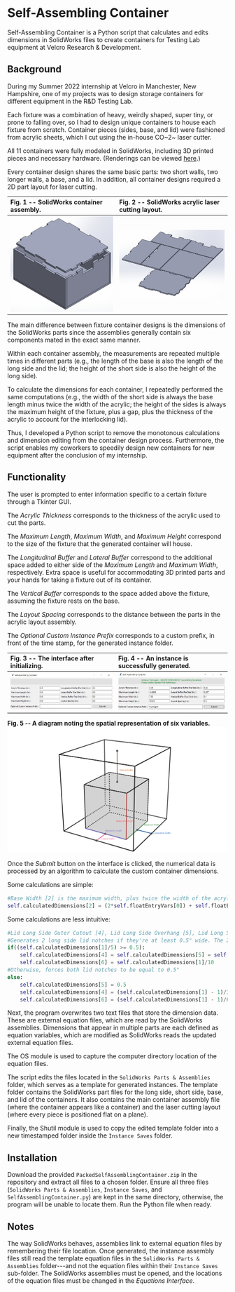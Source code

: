 # Self-Assembling Container
Self-Assembling Container is a Python script that calculates and edits dimensions in SolidWorks files to create containers for Testing Lab equipment at Velcro Research & Development.

## Background
During my Summer 2022 internship at Velcro in Manchester, New Hampshire, one of my projects was to design storage containers for different equipment in the R&D Testing Lab.

Each fixture was a combination of heavy, weirdly shaped, super tiny, or prone to falling over, so I had to design unique containers to house each fixture from scratch. Container pieces (sides, base, and lid) were fashioned from acrylic sheets, which I cut using the in-house CO~2~ laser cutter. 

All 11 containers were fully modeled in SolidWorks, including 3D printed pieces and necessary hardware. (Renderings can be viewed [here](https://lancefeig.github.io/#velcro-summer-2022---solidworks-renderings-for-testing-lab-fixture-containers).)

Every container design shares the same basic parts: two short walls, two longer walls, a base, and a lid. In addition, all container designs required a 2D part layout for laser cutting.

| Fig. 1 -- SolidWorks container assembly.| Fig. 2 -- SolidWorks acrylic laser cutting layout. |
| :--- | :--- |
| ![mainassembly](https://github.com/lancefeig/velcro-self-assembling-container/blob/main/img/mainassembly.PNG?raw=true) | ![mainlayout](https://github.com/lancefeig/velcro-self-assembling-container/blob/main/img/mainlayout.PNG?raw=true) |
The main difference between fixture container designs is the dimensions of the SolidWorks parts since the assemblies generally contain six components mated in the exact same manner.

Within each container assembly, the measurements are repeated multiple times in different parts (e.g., the length of the base is also the length of the long side and the lid; the height of the short side is also the height of the long side).

To calculate the dimensions for each container, I repeatedly performed the same computations (e.g., the width of the short side is always the base length minus twice the width of the acrylic; the height of the sides is always the maximum height of the fixture, plus a gap, plus the thickness of the acrylic to account for the interlocking lid).

Thus, I developed a Python script to remove the monotonous calculations and dimension editing from the container design process. Furthermore, the script enables my coworkers to speedily design new containers for new equipment after the conclusion of my internship.

## Functionality
The user is prompted to enter information specific to a certain fixture through a Tkinter GUI.

The *Acrylic Thickness* corresponds to the thickness of the acrylic used to cut the parts.

The *Maximum Length*, *Maximum Width*, and *Maximum Height* correspond to the size of the fixture that the generated container will house.

The *Longitudinal Buffer* and *Lateral Buffer* correspond to the additional space added to either side of the *Maximum Length* and *Maximum Width*, respectively. Extra space is useful for accommodating 3D printed parts and your hands for taking a fixture out of its container.

The *Vertical Buffer* corresponds to the space added above the fixture, assuming the fixture rests on the base.

The *Layout Spacing* corresponds to the distance between the parts in the acrylic layout assembly.

The *Optional Custom Instance Prefix* corresponds to a custom prefix, in front of the time stamp, for the generated instance folder.

| Fig. 3 -- The interface after initializing. | Fig. 4 -- An instance is successfully generated. |
| :--- | :--- |
| ![interface1](https://github.com/lancefeig/velcro-self-assembling-container/blob/main/img/interface1.jpg?raw=true) | ![interface4.jpg](https://github.com/lancefeig/velcro-self-assembling-container/blob/main/img/interface4.jpg?raw=true) |
**Fig. 5 -- A diagram noting the spatial representation of six variables.**
![inputvisual.png](https://github.com/lancefeig/velcro-self-assembling-container/blob/main/img/inputvisual.png?raw=true) 

Once the *Submit* button on the interface is clicked, the numerical data is processed by an algorithm to calculate the custom container dimensions.

Some calculations are simple:
```Python
#Base Width [2] is the maximum width, plus twice the width of the acrylic, plus twice the lateral buffer
self.calculatedDimensions[2] = (2*self.floatEntryVars[0]) + self.floatEntryVars[2] + (2*self.floatEntryVars[5])
```
Some calculations are less intuitive:
```Python
#Lid Long Side Outer Cutout [4], Lid Long Side Overhang [5], Lid Long Side Inner Cutout [6]
#Generates 2 long side lid notches if they're at least 0.5" wide. The 2 notches and 3 cutouts should be equal distance
if((self.calculatedDimensions[1]/5) >= 0.5):
	self.calculatedDimensions[4] = self.calculatedDimensions[5] = self.calculatedDimensions[1]/5
	self.calculatedDimensions[6] = self.calculatedDimensions[1]/10
#Otherwise, forces both lid notches to be equal to 0.5"
else:
	self.calculatedDimensions[5] = 0.5
	self.calculatedDimensions[4] = (self.calculatedDimensions[1] - 1)/3
	self.calculatedDimensions[6] = (self.calculatedDimensions[1] - 1)/6
```
Next, the program overwrites two text files that store the dimension data. These are external equation files, which are read by the SolidWorks assemblies. Dimensions that appear in multiple parts are each defined as equation variables, which are modified as SolidWorks reads the updated external equation files. 

The OS module is used to capture the computer directory location of the equation files.

The script edits the files located in the `SolidWorks Parts & Assemblies` folder, which serves as a template for generated instances. The template folder contains the SolidWorks part files for the long side, short side, base, and lid of the containers. It also contains the main container assembly file (where the container appears like a container) and the laser cutting layout (where every piece is positioned flat on a plane).

Finally, the Shutil module is used to copy the edited template folder into a new timestamped folder inside the `Instance Saves` folder.

## Installation 
Download the provided `PackedSelfAssemblingContainer.zip` in the repository and extract all files to a chosen folder. Ensure all three files (`SolidWorks Parts & Assemblies`, `Instance Saves`, and `SelfAssemblingContainer.py`) are kept in the same directory, otherwise, the program will be unable to locate them. Run the Python file when ready.

## Notes
The way SolidWorks behaves, assemblies link to external equation files by remembering their file location. Once generated, the instance assembly files still read the template equation files in the `SolidWorks Parts & Assemblies` folder---and not the equation files within their `Instance Saves` sub-folder. The SolidWorks assemblies must be opened, and the locations of the equation files must be changed in the *Equations Interface*.